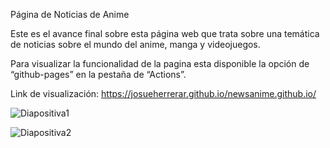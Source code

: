 Página de Noticias de Anime

Este es el avance final sobre esta página web que trata sobre una temática de noticias sobre el mundo del anime, manga y videojuegos.

Para visualizar la funcionalidad de la pagina esta disponible la opción de “github-pages” en la pestaña de “Actions”.

Link de visualización: https://josueherrerar.github.io/newsanime.github.io/

![Diapositiva1](https://user-images.githubusercontent.com/92177163/184989714-643b636f-4b04-4f9c-ba71-ca64efc7b4fa.JPG)

![Diapositiva2](https://user-images.githubusercontent.com/92177163/184989740-4dae4c01-f566-48ce-907e-8950558a9345.JPG)
